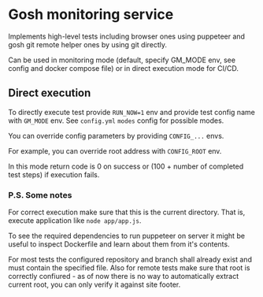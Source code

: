 # Gosh monitoring service

Implements high-level tests including browser ones using puppeteer
and gosh git remote helper ones by using git directly.

Can be used in monitoring mode (default, specify GM_MODE env, see
config and docker compose file) or in direct execution mode for CI/CD.

## Direct execution

To directly execute test provide `RUN_NOW=1` env and provide test config
name with `GM_MODE` env. See `config.yml` `modes` config for possible modes.

You can override config parameters by providing `CONFIG_...` envs.

For example, you can override root address with `CONFIG_ROOT` env.

In this mode return code is 0 on success or (100 + number of completed test
steps) if execution fails.

### P.S. Some notes

For correct execution make sure that this is the current directory.
That is, execute application like `node app/app.js`.

To see the required dependencies to run puppeteer on server it might be
useful to inspect Dockerfile and learn about them from it's contents.

For most tests the configured repository and branch shall already exist
and must contain the specified file. Also for remote tests make sure that
root is correctly confiured - as of now there is no way to automatically
extract current root, you can only verify it against site footer.

